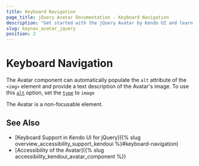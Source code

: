 ```yaml
---
title: Keyboard Navigation
page_title: jQuery Avatar Documentation - Keyboard Navigation
description: "Get started with the jQuery Avatar by Kendo UI and learn about the accessibility support it provides through its keyboard navigation functionality."
slug: keynav_avatar_jquery
position: 2
---
```


# Keyboard Navigation

The Avatar component can automatically populate the `alt` attribute of the `<img>` element and provide a text description of the Avatar's image. To use this [`alt`](/api/javascript/ui/avatar/configuration/alt) option, set the [`type`](/api/javascript/ui/avatar/configuration/type) to `image`

The Avatar is a non-focusable element.

## See Also

* [Keyboard Support in Kendo UI for jQuery]({% slug overview_accessibility_support_kendoui %}#keyboard-navigation)
* [Accessibility of the Avatar]({% slug accessibility_kendoui_avatar_component %})
